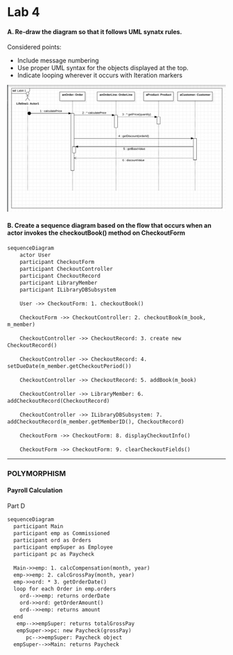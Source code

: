 # Lab 4



#### A.  Re-draw the diagram so that it follows UML synatx rules. 

Considered points: 

* Include message numbering 
* Use proper UML syntax for the objects displayed at the top. 
* Indicate looping wherever it occurs with Iteration markers 

![](assets/lab4_2.png)

#### **B**. Create a sequence diagram based on the flow that occurs when an actor invokes the checkoutBook() method on CheckoutForm

```mermaid
sequenceDiagram
    actor User
    participant CheckoutForm
    participant CheckoutController
    participant CheckoutRecord
    participant LibraryMember
    participant ILibraryDBSubsystem

    User ->> CheckoutForm: 1. checkoutBook()

    CheckoutForm ->> CheckoutController: 2. checkoutBook(m_book, m_member)

    CheckoutController ->> CheckoutRecord: 3. create new CheckoutRecord()

    CheckoutController ->> CheckoutRecord: 4. setDueDate(m_member.getCheckoutPeriod())

    CheckoutController ->> CheckoutRecord: 5. addBook(m_book)

    CheckoutController ->> LibraryMember: 6. addCheckoutRecord(CheckoutRecord)

    CheckoutController ->> ILibraryDBSubsystem: 7. addCheckoutRecord(m_member.getMemberID(), CheckoutRecord)

    CheckoutForm ->> CheckoutForm: 8. displayCheckoutInfo()

    CheckoutForm ->> CheckoutForm: 9. clearCheckoutFields()
```

------------

### POLYMORPHISM
#### Payroll Calculation

Part D

```mermaid
sequenceDiagram
  participant Main
  participant emp as Commissioned
  participant ord as Orders
  participant empSuper as Employee
  participant pc as Paycheck

  Main->>emp: 1. calcCompensation(month, year)
  emp->>emp: 2. calcGrossPay(month, year)
  emp->>ord: * 3. getOrderDate()
  loop for each Order in emp.orders
    ord-->>emp: returns orderDate
    ord->>ord: getOrderAmount()
    ord-->>emp: returns amount
  end
   emp-->>empSuper: returns totalGrossPay
   empSuper->>pc: new Paycheck(grossPay)
	  pc-->>empSuper: Paycheck object
  empSuper-->>Main: returns Paycheck





```





